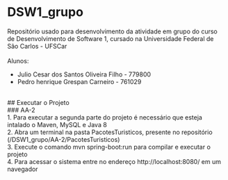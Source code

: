 # DSW1_grupo
Repositório usado para desenvolvimento da atividade em grupo do curso de Desenvolvimento de Software 1, cursado na Universidade Federal de São Carlos - UFSCar
<br/>
<br/>
Alunos:
- Julio Cesar dos Santos Oliveira Filho - 779800
- Pedro henrique Grespan Carneiro - 761029
<br/>
## Executar o Projeto
<br/>
### AA-2
<br/>
1. Para executar a segunda parte do projeto é necessário que esteja intalado o Maven, MySQL e Java 8
<br/>
2. Abra um terminal na pasta PacotesTuristicos, presente no repositório (/DSW1_grupo/AA-2/PacotesTuristicos)
<br/>
3. Execute o comando mvn spring-boot:run para compilar e executar o projeto
<br/>
4. Para acessar o sistema entre no endereço http://localhost:8080/ em um navegador
